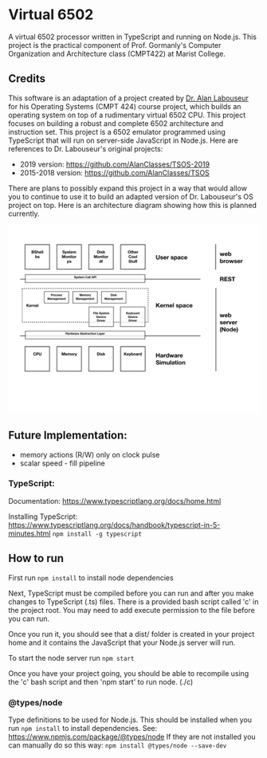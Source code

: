# Virtual 6502
A virtual 6502 processor written in TypeScript and running on Node.js. This project is the practical component of Prof. Gormanly's Computer Organization and Architecture class (CMPT422) at Marist College.

## Credits
This software is an adaptation of a project created by [Dr. Alan Labouseur](http://labouseur.com/courses/os/) for his Operating Systems (CMPT 424) course project, which builds an operating system on top of a rudimentary virtual 6502 CPU. This project focuses on building a robust and complete 6502 architecture and instruction set. This project is a 6502 emulator programmed using TypeScript that will run on server-side JavaScript in Node.js. Here are references to Dr. Labouseur's original projects:
- 2019 version: https://github.com/AlanClasses/TSOS-2019
- 2015-2018 version: https://github.com/AlanClasses/TSOS

There are plans to possibly expand this project in a way that would allow you to continue to use it to build an adapted version of Dr. Labouseur's OS project on top.  Here is an architecture diagram showing how this is planned currently.

![tsiram-6502](./resources/images/architecture/projectArchitecture-v1.jpeg)

## Future Implementation:
* memory actions (R/W) only on clock pulse
* scalar speed - fill pipeline

### TypeScript:
Documentation: https://www.typescriptlang.org/docs/home.html

Installing TypeScript: https://www.typescriptlang.org/docs/handbook/typescript-in-5-minutes.html
`npm install -g typescript`

## How to run
First run `npm install` to install node dependencies

Next, TypeScript must be compiled before you can run and after you make changes to TypeScript (.ts) files.  There is a provided bash script called 'c' in the project root.  You may need to add execute permission to the file before you can run.  

Once you run it, you should see that a dist/ folder is created in your project home and it contains the JavaScript that your Node.js server will run.

To start the node server run `npm start`

Once you have your project going, you should be able to recompile using the 'c' bash script and then 'npm start' to run node. (./c)

### @types/node
Type definitions to be used for Node.js. This should be installed when you run `npm install` to install dependencies. 
See: https://www.npmjs.com/package/@types/node
If they are not installed you can manually do so this way:
`npm install @types/node --save-dev`
